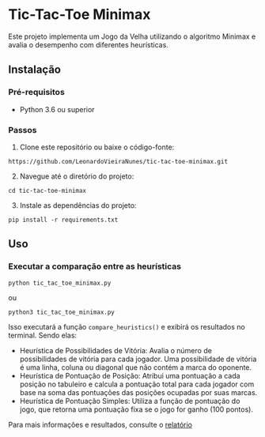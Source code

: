 # Tic-Tac-Toe Minimax

Este projeto implementa um Jogo da Velha utilizando o algoritmo Minimax e avalia o desempenho com diferentes heurísticas.

## Instalação

### Pré-requisitos

- Python 3.6 ou superior

### Passos

1. Clone este repositório ou baixe o código-fonte:
```
https://github.com/LeonardoVieiraNunes/tic-tac-toe-minimax.git
```
2. Navegue até o diretório do projeto:
```
cd tic-tac-toe-minimax
```
3. Instale as dependências do projeto:
```
pip install -r requirements.txt
```
## Uso

### Executar a comparação entre as heurísticas
```
python tic_tac_toe_minimax.py
```
ou
```
python3 tic_tac_toe_minimax.py
```
Isso executará a função `compare_heuristics()` e exibirá os resultados no terminal. Sendo elas:

- Heurística de Possibilidades de Vitória: Avalia o número de possibilidades de vitória para cada jogador. Uma possibilidade de vitória é uma linha, coluna ou diagonal que não contém a marca do oponente.
- Heurística de Pontuação de Posição: Atribui uma pontuação a cada posição no tabuleiro e calcula a pontuação total para cada jogador com base na soma das pontuações das posições ocupadas por suas marcas.
- Heurística de Pontuação Simples: Utiliza a função de pontuação do jogo, que retorna uma pontuação fixa se o jogo for ganho (100 pontos).

Para mais informações e resultados, consulte o [relatório](relatorio.pdf)
